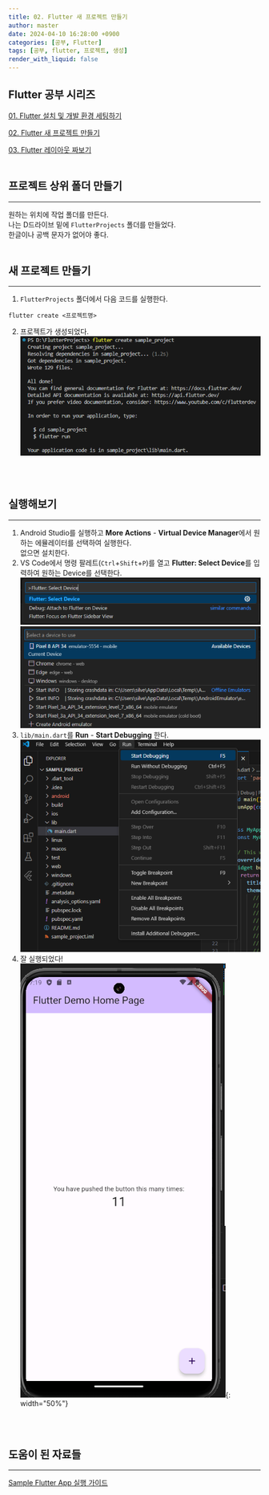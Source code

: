 ```yaml
---
title: 02. Flutter 새 프로젝트 만들기
author: master
date: 2024-04-10 16:28:00 +0900
categories: [공부, Flutter]
tags: [공부, flutter, 프로젝트, 생성]
render_with_liquid: false
---
```

## Flutter 공부 시리즈
[01. Flutter 설치 및 개발 환경 세팅하기](https://kes0321.github.io/posts/learn-flutter-01)

[02. Flutter 새 프로젝트 만들기](https://kes0321.github.io/posts/learn-flutter-02)

[03. Flutter 레이아웃 짜보기](https://kes0321.github.io/posts/learn-flutter-03)
<br>
<br>

## 프로젝트 상위 폴더 만들기
---
원하는 위치에 작업 폴더를 만든다.<br>
나는 D드라이브 밑에 `FlutterProjects` 폴더를 만들었다.<br>
한글이나 공백 문자가 없어야 좋다.
<br>
<br>

## 새 프로젝트 만들기
---
1. `FlutterProjects` 폴더에서 다음 코드를 실행한다.
```terminal
flutter create <프로젝트명>
```
2. 프로젝트가 생성되었다.<br>
![새 프로젝트 만들기](/assets/img/learn-flutter-02/1.png)
<br>
<br>

## 실행해보기
---
1. Android Studio를 실행하고 **More Actions** - **Virtual Device Manager**에서 원하는 에뮬레이터를 선택하여 실행한다.<br>
없으면 설치한다.
2. VS Code에서 명령 팔레트(`Ctrl`+`Shift`+`P`)를 열고 **Flutter: Select Device**를 입력하여 원하는 Device를 선택한다.<br>
![실행해보기](/assets/img/learn-flutter-02/2.png)
![실행해보기](/assets/img/learn-flutter-02/3.png)
3. `lib/main.dart`를 **Run** - **Start Debugging** 한다.
![실행해보기](/assets/img/learn-flutter-02/4.png)
4. 잘 실행되었다!<br>
![실행해보기](/assets/img/learn-flutter-02/5.png){: width="50%"}
<br>
<br>

## 도움이 된 자료들
---
[Sample Flutter App 실행 가이드](https://docs.flutter.dev/get-started/test-drive)
